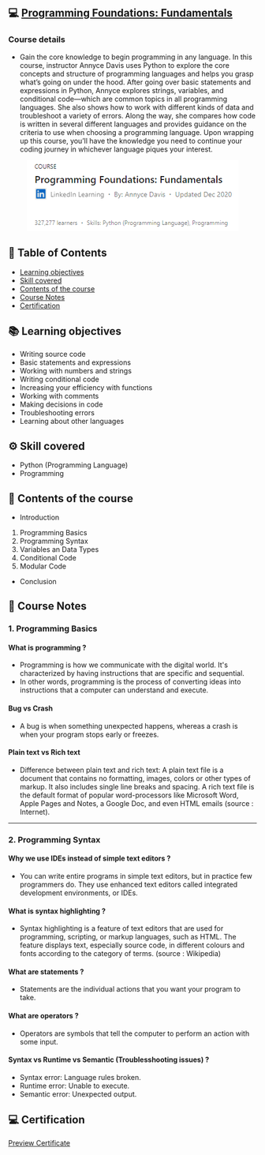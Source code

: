 ## 💻 [Programming Foundations: Fundamentals](https://www.linkedin.com/learning/programming-foundations-fundamentals-3)
### Course details
- Gain the core knowledge to begin programming in any language. In this course, instructor Annyce Davis uses Python to explore the core concepts and structure of programming languages and helps you grasp what’s going on under the hood. After going over basic statements and expressions in Python, Annyce explores strings, variables, and conditional code—which are common topics in all programming languages. She also shows how to work with different kinds of data and troubleshoot a variety of errors. Along the way, she compares how code is written in several different languages and provides guidance on the criteria to use when choosing a programming language. Upon wrapping up this course, you’ll have the knowledge you need to continue your coding journey in whichever language piques your interest.
<p align="center">
  <img src="https://github.com/mouatezbenariba/kalbonyan-elmarsos-projects/blob/main/Linkedin-Learning/Programming-Foundations-Fundamentals/fundamentals.PNG">
</p>

## 📑 Table of Contents
- [Learning objectives](#-learning-objectives)
- [Skill covered](#-skill-covered)
- [Contents of the course](#-contents-of-the-course)
- [Course Notes](#-contents-of-the-course)
- [Certification](#-certification)


## 📚 Learning objectives
- Writing source code
- Basic statements and expressions
- Working with numbers and strings
- Writing conditional code
- Increasing your efficiency with functions
- Working with comments
- Making decisions in code
- Troubleshooting errors
- Learning about other languages

## ⚙ Skill covered
- Python (Programming Language)
- Programming

## 📑 Contents of the course
- Introduction
1. Programming Basics
2. Programming Syntax
3. Variables an Data Types
4. Conditional Code
5. Modular Code
- Conclusion

## 📝 Course Notes

### 1. Programming Basics
#### What is programming ?
- Programming is how we communicate with the digital world. It's characterized by having instructions that are specific and sequential.
- In other words, programming is the process of converting ideas into instructions that a computer can understand and execute.

#### Bug vs Crash
- A bug is when something unexpected happens, whereas a crash is when your program stops early or freezes.

#### Plain text vs Rich text
- Difference between plain text and rich text: A plain text file is a document that contains no formatting, images, colors or other types of markup. It also includes single line breaks and spacing. A rich text file is the default format of popular word-processors like Microsoft Word, Apple Pages and Notes, a Google Doc, and even HTML emails (source : Internet).
---
### 2. Programming Syntax
#### Why we use IDEs instead of simple text editors ?
- You can write entire programs in simple text editors, but in practice few programmers do. They use enhanced text editors called integrated development environments, or IDEs.

#### What is syntax highlighting ?
- Syntax highlighting is a feature of text editors that are used for programming, scripting, or markup languages, such as HTML. The feature displays text, especially source code, in different colours and fonts according to the category of terms. (source : Wikipedia)

#### What are statements ?
- Statements are the individual actions that you want your program to take.

#### What are operators ?
- Operators are symbols that tell the computer to perform an action with some input.

#### Syntax vs Runtime vs Semantic (Troublesshooting issues) ?
- Syntax error: Language rules broken.
- Runtime error: Unable to execute.
- Semantic error: Unexpected output.

## 💻 Certification
[Preview Certificate]()
